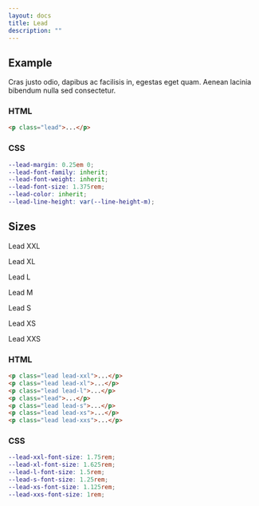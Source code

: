 ```yaml
---
layout: docs
title: Lead
description: ""
---
```


## Example

<p class="lead">Cras justo odio, dapibus ac facilisis in, egestas eget quam. Aenean lacinia bibendum nulla sed consectetur.</p>

### HTML

```html
<p class="lead">...</p>
```

### CSS

```scss
--lead-margin: 0.25em 0;
--lead-font-family: inherit;
--lead-font-weight: inherit;
--lead-font-size: 1.375rem;
--lead-color: inherit;
--lead-line-height: var(--line-height-m);
```

## Sizes

<p class="lead lead-xxl">Lead XXL</p>
<p class="lead lead-xl">Lead XL</p>
<p class="lead lead-l">Lead L</p>
<p class="lead">Lead M</p>
<p class="lead lead-s">Lead S</p>
<p class="lead lead-xs">Lead XS</p>
<p class="lead lead-xxs">Lead XXS</p>

### HTML

```html
<p class="lead lead-xxl">...</p>
<p class="lead lead-xl">...</p>
<p class="lead lead-l">...</p>
<p class="lead">...</p>
<p class="lead lead-s">...</p>
<p class="lead lead-xs">...</p>
<p class="lead lead-xxs">...</p>
```

### CSS

```scss
--lead-xxl-font-size: 1.75rem;
--lead-xl-font-size: 1.625rem;
--lead-l-font-size: 1.5rem;
--lead-s-font-size: 1.25rem;
--lead-xs-font-size: 1.125rem;
--lead-xxs-font-size: 1rem;
```

